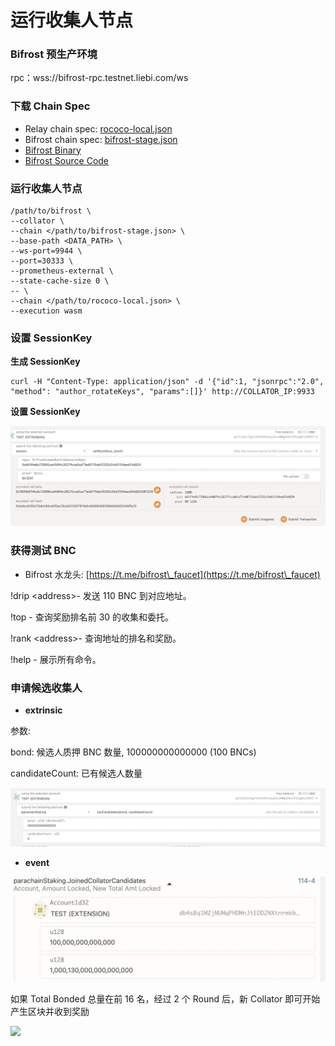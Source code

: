 # 运行收集人节点

### Bifrost 预生产环境

rpc：wss://bifrost-rpc.testnet.liebi.com/ws

### 下载 Chain Spec

* Relay chain spec: [rococo-local.json](https://raw.githubusercontent.com/bifrost-finance/bifrost/2d0e2535752c886f8afe3bfd62ed847e8b3f5493/node/service/res/stage/rococo-local.json)
* Bifrost chain spec: [bifrost-stage.json](https://raw.githubusercontent.com/bifrost-finance/bifrost/2d0e2535752c886f8afe3bfd62ed847e8b3f5493/node/service/res/stage/bifrost-stage.json)
* [Bifrost Binary](https://github.com/bifrost-finance/bifrost/releases/download/v0.9.30-rc5/bifrost)
* [Bifrost Source Code](https://github.com/bifrost-finance/bifrost/releases/download/v0.9.30-rc5/bifrost)

### 运行收集人节点

```
/path/to/bifrost \
--collator \
--chain </path/to/bifrost-stage.json> \
--base-path <DATA_PATH> \
--ws-port=9944 \
--port=30333 \
--prometheus-external \
--state-cache-size 0 \
-- \
--chain </path/to/rococo-local.json> \
--execution wasm
```

### 设置 SessionKey

**生成 SessionKey**

```
curl -H "Content-Type: application/json" -d '{"id":1, "jsonrpc":"2.0", "method": "author_rotateKeys", "params":[]}' http://COLLATOR_IP:9933
```

**设置 SessionKey**

![](<../.gitbook/assets/image (14).png>)

### 获得测试 BNC

* Bifrost 水龙头: [https://t.me/bifrost\_faucet](https://t.me/bifrost\_faucet)

!drip \<address>- 发送 110 BNC 到对应地址。

!top - 查询奖励排名前 30 的收集和委托。

!rank \<address>- 查询地址的排名和奖励。

!help - 展示所有命令。

### 申请候选收集人

* **extrinsic**

参数:

bond: 候选人质押 BNC 数量, 100000000000000 (100 BNCs)

candidateCount: 已有候选人数量&#x20;

![](<../.gitbook/assets/image (10).png>)

* **event**

![](<../.gitbook/assets/image (3).png>)

如果 Total Bonded 总量在前 16 名，经过 2 个 Round 后，新 Collator 即可开始产生区块并收到奖励

![](https://i.imgur.com/II2bzsn.png)
